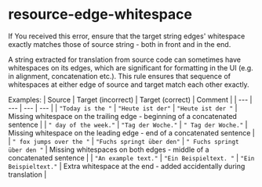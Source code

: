 # resource-edge-whitespace

If You received this error, ensure that the target string edges' whitespace exactly matches those of source string - both in front and in the end.

A string extracted for translation from source code can sometimes have whitespaces on its edges, which are significant for formatting in the UI (e.g. in alignment, concatenation etc.). This rule ensures that sequence of whitespaces at either edge of source and target match each other exactly.

Examples:
| Source | Target (incorrect) | Target (correct) | Comment |
| --- | --- | --- | --- |
| `"Today is the "` | `"Heute ist der"` | `"Heute ist der "` | Missing whitespace on the trailing edge - beginning of a concatenated sentence |
| `" day of the week."` | `"Tag der Woche."` | `" Tag der Woche."` | Missing whitespace on the leading edge - end of a concatenated sentence |
| `" fox jumps over the "` | `"Fuchs springt über den"` | `" Fuchs springt über den "` | Missing whitespaces on both edges - middle of a concatenated sentence |
| `"An example text."` | `"Ein Beispieltext. "` | `"Ein Beispieltext."` | Extra whitespace at the end - added accidentally during translation |
